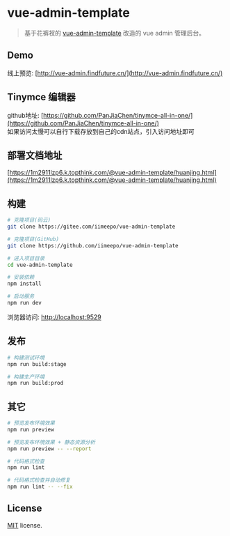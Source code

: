 # vue-admin-template

> 基于花裤衩的 [vue-admin-template](https://github.com/PanJiaChen/vue-admin-template) 改造的 vue admin 管理后台。

## Demo

线上预览: [http://vue-admin.findfuture.cn/](http://vue-admin.findfuture.cn/)  


## Tinymce 编辑器

github地址: [https://github.com/PanJiaChen/tinymce-all-in-one/](https://github.com/PanJiaChen/tinymce-all-in-one/)  
如果访问太慢可以自行下载存放到自己的cdn站点，引入访问地址即可

## 部署文档地址

[https://1m2911lzp6.k.topthink.com/@vue-admin-template/huanjing.html](https://1m2911lzp6.k.topthink.com/@vue-admin-template/huanjing.html)

## 构建

```bash
# 克隆项目(码云)
git clone https://gitee.com/iimeepo/vue-admin-template

# 克隆项目(GitHub)
git clone https://github.com/iimeepo/vue-admin-template

# 进入项目目录
cd vue-admin-template

# 安装依赖
npm install

# 启动服务
npm run dev
```

浏览器访问: [http://localhost:9529](http://localhost:9529)

## 发布

```bash
# 构建测试环境
npm run build:stage

# 构建生产环境
npm run build:prod
```

## 其它

```bash
# 预览发布环境效果
npm run preview

# 预览发布环境效果 + 静态资源分析
npm run preview -- --report

# 代码格式检查
npm run lint

# 代码格式检查并自动修复
npm run lint -- --fix
```

## License

[MIT](https://gitee.com/iimeepo/vue-admin-template/blob/master/LICENSE) license.
